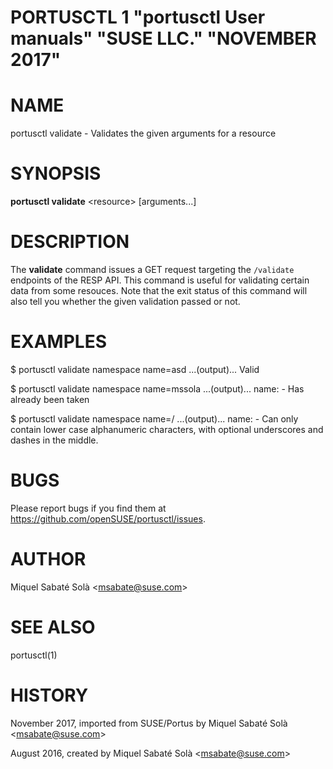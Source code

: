 PORTUSCTL 1 "portusctl User manuals" "SUSE LLC." "NOVEMBER 2017"
================================================================

# NAME
portusctl validate \- Validates the given arguments for a resource

# SYNOPSIS

**portusctl validate** \<resource\> [arguments...]

# DESCRIPTION
The **validate** command issues a GET request targeting the `/validate`
endpoints of the RESP API. This command is useful for validating certain data
from some resouces. Note that the exit status of this command will also tell you
whether the given validation passed or not.

# EXAMPLES

  $ portusctl validate namespace name=asd
  ...(output)...
  Valid

  $ portusctl validate namespace name=mssola
  ...(output)...
  name:
    - Has already been taken

  $ portusctl validate namespace name=/
  ...(output)...
  name:
    - Can only contain lower case alphanumeric characters, with optional underscores and dashes in the middle.

# BUGS

Please report bugs if you find them at https://github.com/openSUSE/portusctl/issues.

# AUTHOR

Miquel Sabaté Solà \<msabate@suse.com\>

# SEE ALSO

portusctl(1)

# HISTORY
November 2017, imported from SUSE/Portus by Miquel Sabaté Solà \<msabate@suse.com\>

August 2016, created by Miquel Sabaté Solà \<msabate@suse.com\>

